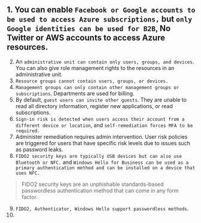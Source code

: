 ## 1. You can enable `Facebook or Google accounts to be used to access Azure subscriptions,` but `only Google identities can be used for B2B`, No Twitter or AWS accounts to access Azure resources.

2. An `administrative unit can contain only users, groups, and devices`. You can also give role management rights to the resources in an administrative unit.
3. `Resource groups cannot contain users, groups, or devices.`
4. `Management groups can only contain other management groups or subscriptions`. Departments are used for billing.
5. By default, `guest users can invite other guests`. They are unable to read all directory information, register new applications, or read subscriptions.
6. `Sign-in risk is detected when users access their account from a different device or location`, and `self-remediation forces MFA to be required.`
7. Administer remediation requires admin intervention. User risk policies are triggered for users that have specific risk levels due to issues such as password leaks.
8. `FIDO2 security keys are typically USB devices but can also use Bluetooth or NFC.` and `Windows Hello for Business can be used as a primary authentication method and can be installed on a device that uses NFC.`
> FIDO2 security keys are an unphishable standards-based passwordless authentication method that can come in any form factor.
9. `FIDO2, Authenticator, Windows Hello support passwordless methods`.
10. 

